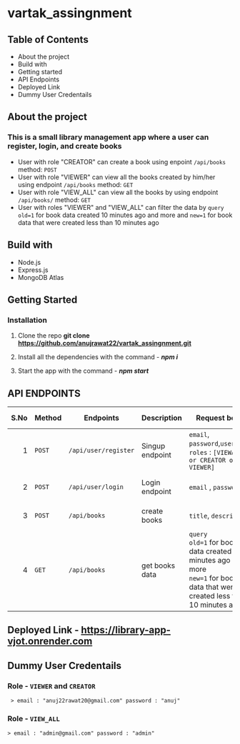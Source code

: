 # vartak_assingnment

## Table of Contents
  * About the project
  * Build with
  * Getting started
  * API Endpoints
  * Deployed Link
  * Dummy User Credentails 


## About the project
   ### This is a small library management app where a user can register, login, and create books 
   * User with role "CREATOR" can create a book using enpoint `/api/books` method: `POST`
   * User with role "VIEWER" can view all the books created by him/her using endpoint `/api/books` method: `GET`
   * User with role "VIEW_ALL" can view all the books by using endpoint `/api/books/` method: `GET`
   * User with roles "VIEWER" and  "VIEW_ALL" can filter the data by `query`  `old=1` for book data created  10 minutes ago and more   and `new=1` for book data that were created  less than 10 minutes ago

## Build with
   * Node.js
   * Express.js
   * MongoDB Atlas

## Getting Started

  ### Installation 
   1. Clone the repo
      **git clone https://github.com/anujrawat22/vartak_assingnment.git**
      
   2. Install all the dependencies with the command - **_npm i_**

   3. Start the app with the command - **_npm start_**
  


## API ENDPOINTS 
  | S.No | Method |Endpoints | Description |   Request body  | Status Code | Response | Authorization |
 |-----:|-----|---------------|-----------|----------------|------------|----------|------------------|
 |     1| `POST` |`/api/user/register`|   Singup endpoint        |  `email`, `password`,`username`, `roles` : `[VIEWALL or CREATOR or VIEWER]`              |   `201`         | Registration successful | - |
 |     2|  `POST` |`/api/user/login`           |   Login endpoint        |     `email` , `password`           |  `201`          |  Login Successful , `token`| - |
 |     3|  `POST` | `/api/books`           |    create books       |      `title`, `description`          |       `201`     |  Book created ,  `Bookdata`| `bearer ${token}` |
 |     4|  `GET` | `/api/books`         |    get books data      |      `query` <br /> `old=1` for  book data created  10 minutes ago and more <br /> `new=1` for book data that were created  less than 10 minutes ago       |       `201`     |  Book created ,  `Bookdata` | `bearer ${token}` | 


## Deployed Link -  https://library-app-vjot.onrender.com

## Dummy User Credentails

 ### Role - `VIEWER` and `CREATOR`
     > email : "anuj22rawat20@gmail.com" password : "anuj"

### Role - `VIEW_ALL`
    > email : "admin@gmail.com" password : "admin"



  
